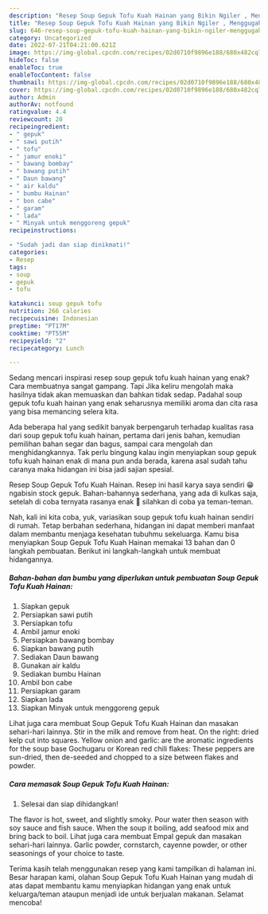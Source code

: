 ```yaml
---
description: "Resep Soup Gepuk Tofu Kuah Hainan yang Bikin Ngiler , Menggugah Selera"
title: "Resep Soup Gepuk Tofu Kuah Hainan yang Bikin Ngiler , Menggugah Selera"
slug: 646-resep-soup-gepuk-tofu-kuah-hainan-yang-bikin-ngiler-menggugah-selera
category: Uncategorized
date: 2022-07-21T04:21:00.621Z
image: https://img-global.cpcdn.com/recipes/02d0710f9896e188/680x482cq70/soup-gepuk-tofu-kuah-hainan-foto-resep-utama.jpg
hideToc: false
enableToc: true
enableTocContent: false
thumbnail: https://img-global.cpcdn.com/recipes/02d0710f9896e188/680x482cq70/soup-gepuk-tofu-kuah-hainan-foto-resep-utama.jpg
cover: https://img-global.cpcdn.com/recipes/02d0710f9896e188/680x482cq70/soup-gepuk-tofu-kuah-hainan-foto-resep-utama.jpg
author: Admin
authorAv: notfound
ratingvalue: 4.4
reviewcount: 20
recipeingredient:
- " gepuk"
- " sawi putih"
- " tofu"
- " jamur enoki"
- " bawang bombay"
- " bawang putih"
- " Daun bawang"
- " air kaldu"
- " bumbu Hainan"
- " bon cabe"
- " garam"
- " lada"
- " Minyak untuk menggoreng gepuk"
recipeinstructions:

- "Sudah jadi dan siap dinikmati!"
categories:
- Resep
tags:
- soup
- gepuk
- tofu

katakunci: soup gepuk tofu 
nutrition: 266 calories
recipecuisine: Indonesian
preptime: "PT17M"
cooktime: "PT55M"
recipeyield: "2"
recipecategory: Lunch

---
```



Sedang mencari inspirasi resep soup gepuk tofu kuah hainan yang enak? Cara membuatnya sangat gampang. Tapi Jika keliru mengolah maka hasilnya tidak akan memuaskan dan bahkan tidak sedap. Padahal soup gepuk tofu kuah hainan yang enak seharusnya memiliki aroma dan cita rasa yang bisa memancing selera kita.


Ada beberapa hal yang sedikit banyak berpengaruh terhadap kualitas rasa dari soup gepuk tofu kuah hainan, pertama dari jenis bahan, kemudian pemilihan bahan segar dan bagus, sampai cara mengolah dan menghidangkannya. Tak perlu bingung kalau ingin menyiapkan soup gepuk tofu kuah hainan enak di mana pun anda berada, karena asal sudah tahu caranya maka hidangan ini bisa jadi sajian spesial.

Resep Soup Gepuk Tofu Kuah Hainan. Resep ini hasil karya saya sendiri 😁 ngabisin stock gepuk. Bahan-bahannya sederhana, yang ada di kulkas saja, setelah di coba ternyata rasanya enak 🥳 silahkan di coba ya teman-teman.


Nah, kali ini kita coba, yuk, variasikan soup gepuk tofu kuah hainan sendiri di rumah. Tetap berbahan sederhana, hidangan ini dapat memberi manfaat dalam membantu menjaga kesehatan tubuhmu sekeluarga. Kamu bisa menyiapkan Soup Gepuk Tofu Kuah Hainan memakai 13 bahan dan 0 langkah pembuatan. Berikut ini langkah-langkah untuk membuat hidangannya.

<!--inarticleads1-->

##### Bahan-bahan dan bumbu yang diperlukan untuk pembuatan Soup Gepuk Tofu Kuah Hainan:

1. Siapkan  gepuk
1. Persiapkan  sawi putih
1. Persiapkan  tofu
1. Ambil  jamur enoki
1. Persiapkan  bawang bombay
1. Siapkan  bawang putih
1. Sediakan  Daun bawang
1. Gunakan  air kaldu
1. Sediakan  bumbu Hainan
1. Ambil  bon cabe
1. Persiapkan  garam
1. Siapkan  lada
1. Siapkan  Minyak untuk menggoreng gepuk


Lihat juga cara membuat Soup Gepuk Tofu Kuah Hainan dan masakan sehari-hari lainnya. Stir in the milk and remove from heat. On the right: dried kelp cut into squares. Yellow onion and garlic: are the aromatic ingredients for the soup base Gochugaru or Korean red chili flakes: These peppers are sun-dried, then de-seeded and chopped to a size between flakes and powder. 

<!--inarticleads2-->

##### Cara memasak Soup Gepuk Tofu Kuah Hainan:


1. Selesai dan siap dihidangkan!

The flavor is hot, sweet, and slightly smoky. Pour water then season with soy sauce and fish sauce. When the soup it boiling, add seafood mix and bring back to boil. Lihat juga cara membuat Empal gepuk dan masakan sehari-hari lainnya. Garlic powder, cornstarch, cayenne powder, or other seasonings of your choice to taste. 

Terima kasih telah menggunakan resep yang kami tampilkan di halaman ini. Besar harapan kami, olahan Soup Gepuk Tofu Kuah Hainan yang mudah di atas dapat membantu kamu menyiapkan hidangan yang enak untuk keluarga/teman ataupun menjadi ide untuk berjualan makanan. Selamat mencoba!
